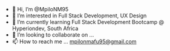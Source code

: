 - 👋 Hi, I’m @MpiloNM95
- 👀 I’m interested in Full Stack Development, UX Design
- 🌱 I’m currently learning Full Stack Development Bootcamp @ Hyperiondev, South Africa
- 💞️ I’m looking to collaborate on ...
- 📫 How to reach me ... mpilonmafu95@gmail.com

<!---
MpiloNM95/MpiloNM95 is a ✨ special ✨ repository because its `README.md` (this file) appears on your GitHub profile.
You can click the Preview link to take a look at your changes.
--->

